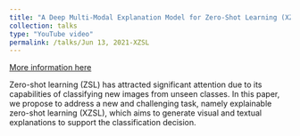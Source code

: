 ```yaml
---
title: "A Deep Multi-Modal Explanation Model for Zero-Shot Learning (XZSL)"
collection: talks
type: "YouTube video"
permalink: /talks/Jun 13, 2021-XZSL
---
```


[More information here](https://www.youtube.com/watch?v=sdfO5cmiVho)

Zero-shot learning (ZSL) has attracted significant attention due to its capabilities of classifying new images from unseen classes. In this paper, we propose to address a new and challenging task, namely explainable zero-shot learning (XZSL), which aims to generate visual and textual explanations to support the classification decision.
